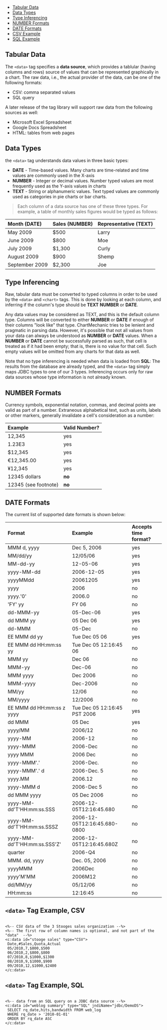   * [Tabular Data](#tabular-data.md)
  * [Data Types](#data-types.md)
  * [Type Inferencing](#type-inferencing.md)
  * [NUMBER Formats](#number-formats.md)
  * [DATE Formats](#date-formats.md)
  * [CSV Example](#example-csv.md)
  * [SQL Example](#example-sql.md)

## Tabular Data ##

The `<data>` tag specifies a **data source**, which provides a tablular (having columns and rows) source of values that can be represented graphically in a chart. The raw data, i.e., the actual provider of the data, can be one of the following formats:

  * CSV: comma separated values
  * SQL query

A later release of the tag library will support raw data from the following sources as well:

  * Microsoft Excel Spreadsheet
  * Google Docs Spreadsheet
  * HTML: tables from web pages

## Data Types ##

the `<data>` tag understands data values in three basic types:

  * **DATE** - Time-based values. Many charts are time-related and time values are commonly used in the X-axis
  * **NUMBER** - Integer or decimal values. Number typed values are most frequently used as the Y-axis values in charts
  * **TEXT** - String or alphanumeric values. Text typed values are commonly used as categories in pie charts or bar charts.

> Each column of a data source has one of these three types. For example, a table of monthly sales figures would be typed as follows:

| Month **(DATE)** | Sales **(NUMBER)** | Representative **(TEXT)** |
|:-----------------|:-------------------|:--------------------------|
| May 2009         | $500               | Larry                     |
| June 2009        | $800               | Moe                       |
| July 2009        | $1,300             | Curly                     |
| August 2009      | $900               | Shemp                     |
| September 2009   | $2,300             | Joe                       |

## Type Inferencing ##

Raw, tabular data must be converted to typed columns in order to be used by the `<data>` and `<chart>` tags. This is done by looking at each column, and inferring if the column's type should be **TEXT** **NUMBER** or **DATE**.

Any data values may be considered as TEXT, and this is the default column type. Columns will be converted to either **NUMBER** or **DATE** if enough of their columns "look like" that type. ChartMechanic tries to be lenient and pragmatic in parsing data. However, it's possible that not all values from your data can always be understood as **NUMBER** or **DATE** values. When a **NUMBER** or **DATE** cannot be successfully parsed as such, that cell is treated as if it had been empty; that is, there is no value for that cell. Such empty values will be omitted from any charts for that data as well.

Note that no type inferencing is needed when data is loaded from **SQL**: The results from the database are already typed, and the `<data>` tag simply maps JDBC types to one of our 3 types. Inferencing occurs only for raw data sources whose type information is not already known.

## NUMBER Formats ##

Currency symbols, exponential notation, commas, and decimal points are valid as part of a number. Extraneous alphabetical text, such as units, labels or other markers, generally invalidate a cell's consideration as a number:

| Example | Valid Number? |
|:--------|:--------------|
| 12,345  | yes           |
| 1.23E3  | yes           |
| $12,345 | yes           |
| €12,345.00 | yes           |
| ¥12,345 | yes           |
| 12345 dollars | **no**        |
| 12345 (see footnote) | **no**        |

## DATE Formats ##

The current list of supported date formats is shown below:

| Format | Example | Accepts time format? |
|:-------|:--------|:---------------------|
| MMM d, yyyy | Dec 5, 2006 | yes                  |
| MM/dd/yy | 12/05/06 | yes                  |
| MM-dd-yy | 12-05-06 | yes                  |
| yyyy-MM-dd | 2006-12-05 | yes                  |
| yyyyMMdd | 20061205 | yes                  |
| yyyy   | 2006    | no                   |
| yyyy.'0' | 2006.0  | no                   |
| 'FY' yy | FY 06   | no                   |
| dd-MMM-yy | 05-Dec-06 | yes                  |
| dd MMM yy | 05 Dec 06 | yes                  |
| dd-MMM | 05-Dec  | no                   |
| EE MMM dd yy | Tue Dec 05 06 | yes                  |
| EE MMM dd HH:mm:ss yy | Tue Dec 05 12:16:45 06 | no                   |
| MMM yy | Dec 06  | no                   |
| MMM-yy | Dec-06  | no                   |
| MMM yyyy | Dec 2006 | no                   |
| MMM-yyyy | Dec-2006 | no                   |
| MM/yy  | 12/06   | no                   |
| MM/yyyy | 12/2006 | no                   |
| EE MMM dd HH:mm:ss z yyyy | Tue Dec 05 12:16:45 PST 2006 | yes                  |
| dd MMM | 05 Dec  | yes                  |
| yyyy/MM | 2006/12 | no                   |
| yyyy-MM | 2006-12 | no                   |
| yyyy-MMM | 2006-Dec | no                   |
| yyyy MMM | 2006 Dec | no                   |
| yyyy-MMM'.' | 2006-Dec. | no                   |
| yyyy-MMM'.' d | 2006-Dec. 5 | no                   |
| yyyy.MM | 2006.12 | no                   |
| yyyy-MMM d | 2006-Dec 5 | no                   |
| dd MMM yyyy | 05 Dec 2006 | no                   |
| yyyy-MM-dd'T'HH:mm:ss.SSS | 2006-12-05T12:16:45.680 | no                   |
| yyyy-MM-dd'T'HH:mm:ss.SSSZ | 2006-12-05T12:16:45.680-0800 | no                   |
| yyyy-MM-dd'T'HH:mm:ss.SSS'Z' | 2006-12-05T12:16:45.680Z | no                   |
| quarter | 2006-Q4 | no                   |
| MMM. dd, yyyy | Dec. 05, 2006 | no                   |
| yyyyMMM | 2006Dec | no                   |
| yyyy'M'MM | 2006M12 | no                   |
| dd/MM/yy | 05/12/06 | no                   |
| HH:mm:ss | 12:16:45 | no                   |

## `<data>` Tag Example, CSV ##

```

<%-- CSV data of the 3 Stooges sales organization --%>
<%-- The first row of column names is optional, and not part of the "data"  --%>
<c:data id="stooge sales" type="CSV">
 Date,#Sales,Quota,Actual
 05/2010,7,$800,$500
 06/2010,2,$800,$800
 07/2010,8,$1000,$1300
 08/2010,9,$1000,$900
 09/2010,12,$1000,$2400
</c:data>

```

## `<data>` Tag Example, SQL ##

```

<%-- data from an SQL query on a JDBC data source --%>
<c:data id="weblog summary" type="SQL" jndiName="jdbc/DemoDS">
 SELECT rq_date,hits,bandwidth FROM web_log
 WHERE rq_date > '2010-01-01'
 ORDER BY rq_date ASC
</c:data>

```